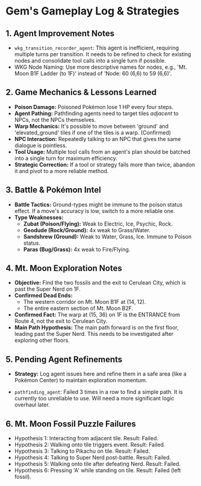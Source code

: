 # Gem's Gameplay Log & Strategies

## 1. Agent Improvement Notes
*   `wkg_transition_recorder_agent`: This agent is inefficient, requiring multiple turns per transition. It needs to be refined to check for existing nodes and consolidate tool calls into a single turn if possible.
*   WKG Node Naming: Use more descriptive names for nodes, e.g., 'Mt. Moon B1F Ladder (to 1F)' instead of 'Node: 60 (6,6) to 59 (6,6)'.

## 2. Game Mechanics & Lessons Learned
*   **Poison Damage:** Poisoned Pokémon lose 1 HP every four steps.
*   **Agent Pathing:** Pathfinding agents need to target tiles *adjacent* to NPCs, not the NPCs themselves.
*   **Warp Mechanics:** It's possible to move between 'ground' and 'elevated_ground' tiles if one of the tiles is a warp. (Confirmed)
*   **NPC Interaction:** Repeatedly talking to an NPC that gives the same dialogue is pointless.
*   **Tool Usage:** Multiple tool calls from an agent's plan should be batched into a single turn for maximum efficiency.
*   **Strategic Correction:** If a tool or strategy fails more than twice, abandon it and pivot to a more reliable method.

## 3. Battle & Pokémon Intel
*   **Battle Tactics:** Ground-types might be immune to the poison status effect. If a move's accuracy is low, switch to a more reliable one.
*   **Type Weaknesses:**
    *   **Zubat (Poison/Flying):** Weak to Electric, Ice, Psychic, Rock.
    *   **Geodude (Rock/Ground):** 4x weak to Grass/Water.
    *   **Sandshrew (Ground):** Weak to Water, Grass, Ice. Immune to Poison status.
    *   **Paras (Bug/Grass):** 4x weak to Fire/Flying.

## 4. Mt. Moon Exploration Notes
*   **Objective:** Find the two fossils and the exit to Cerulean City, which is past the Super Nerd on 1F.
*   **Confirmed Dead Ends:**
    *   The western corridor on Mt. Moon B1F at (14, 12).
    *   The entire eastern section of Mt. Moon B2F.
*   **Confirmed Fact:** The warp at (15, 36) on 1F is the ENTRANCE from Route 4, not the exit to Cerulean City.
*   **Main Path Hypothesis:** The main path forward is on the first floor, leading past the Super Nerd. This needs to be investigated after exploring other floors.

## 5. Pending Agent Refinements
*   **Strategy:** Log agent issues here and refine them in a safe area (like a Pokémon Center) to maintain exploration momentum.

*   `pathfinding_agent`: Failed 3 times in a row to find a simple path. It is currently too unreliable to use. Will need a more significant logic overhaul later.

## 6. Mt. Moon Fossil Puzzle Failures
*   Hypothesis 1: Interacting from adjacent tile. Result: Failed.
*   Hypothesis 2: Walking onto tile triggers event. Result: Failed.
*   Hypothesis 3: Talking to Pikachu on tile. Result: Failed.
*   Hypothesis 4: Talking to Super Nerd post-battle. Result: Failed.
*   Hypothesis 5: Walking onto tile after defeating Nerd. Result: Failed.
*   Hypothesis 6: Pressing 'A' while standing on tile. Result: Failed (left fossil).